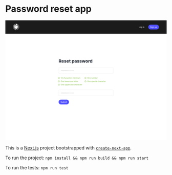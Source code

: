 # Password reset app

![app-screenshot](screenshot.png)

This is a [Next.js](https://nextjs.org/) project bootstrapped with [`create-next-app`](https://github.com/vercel/next.js/tree/canary/packages/create-next-app).

To run the project: `npm install && npm run build && npm run start`

To run the tests: `npm run test`
